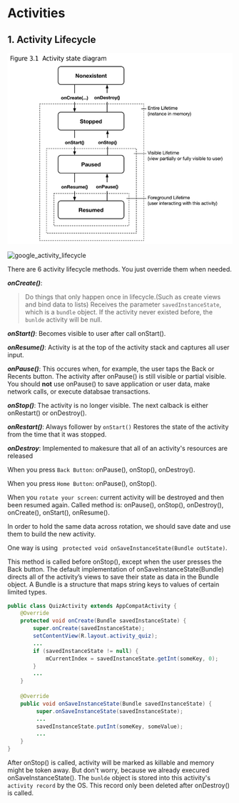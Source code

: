 # Activities



## 1. Activity Lifecycle
![Image of activity lifecycle](https://github.com/DaiJiChen/Android_Learning/blob/main/Readme/Activity_Lifecycle.jpg?raw=true)

![google_activity_lifecycle](https://developer.android.com/guide/components/images/activity_lifecycle.png)

There are 6 activity lifecycle methods. You just override them when needed.

***onCreate()***: 
> Do things that only happen once in lifecycle.(Such as create views and bind data to lists)
> Receives the parameter `savedInstanceState`, which is a `bundle` object. If the activity never existed before, the `bunlde` activity will be null.

***onStart()***: Becomes visible to user after call onStart().

***onResume()***: Activity is at the top of the activity stack and captures all user input.

***onPause()***: This occures when, for example, the user taps the Back or Recents button. The activity after onPause() is still visible or partial visible. You should **not** use  onPause() to save application or user data, make network calls, or execute databsae transactions.
 
***onStop()***: The activity is no longer visible. The next calback is either onRestart() or onDestroy().

***onRestart()***: Always follower by `onStart()` Restores the state of the activity from the time that it was stopped.

***onDestroy***: Implemented to makesure that all of an activity's resources are released

When you press `Back Button`: onPause(), onStop(), onDestroy().

When you press `Home Button`: onPause(), onStop().

When you `rotate your screen`: current activity will be destroyed and then been resumed again. Called method is: onPause(), onStop(), onDestroy(), onCreate(), onStart(), onResume().

In order to hold the same data across rotation, we should save date and use them to build the new activity.

One way is using ` protected void onSaveInstanceState(Bundle outState)`.
   
   This method is called before onStop(), except when the user presses the Back button. The default implementation of onSaveInstanceState(Bundle) directs all of the activity’s views to save their state as data in the Bundle object. A Bundle is a structure that maps string keys to values of certain limited types.
```java
public class QuizActivity extends AppCompatActivity {
    @Override
    protected void onCreate(Bundle savedInstanceState) {
        super.onCreate(savedInstanceState);
        setContentView(R.layout.activity_quiz);
        ...
        if (savedInstanceState != null) {
            mCurrentIndex = savedInstanceState.getInt(someKey, 0);
        }
        ...
    }
    
    @Override
    public void onSaveInstanceState(Bundle savedInstanceState) {
         super.onSaveInstanceState(savedInstanceState);
         ...
         savedInstanceState.putInt(someKey, someValue);
         ...
    }
}
```

After onStop() is called, activity will be marked as killable and memory might be token away. But don't worry, because we already execured onSaveInstanceState(). The `bunlde` object is stored into this activity's `activity record` by the OS. This record only been deleted after onDestroy() is called.

